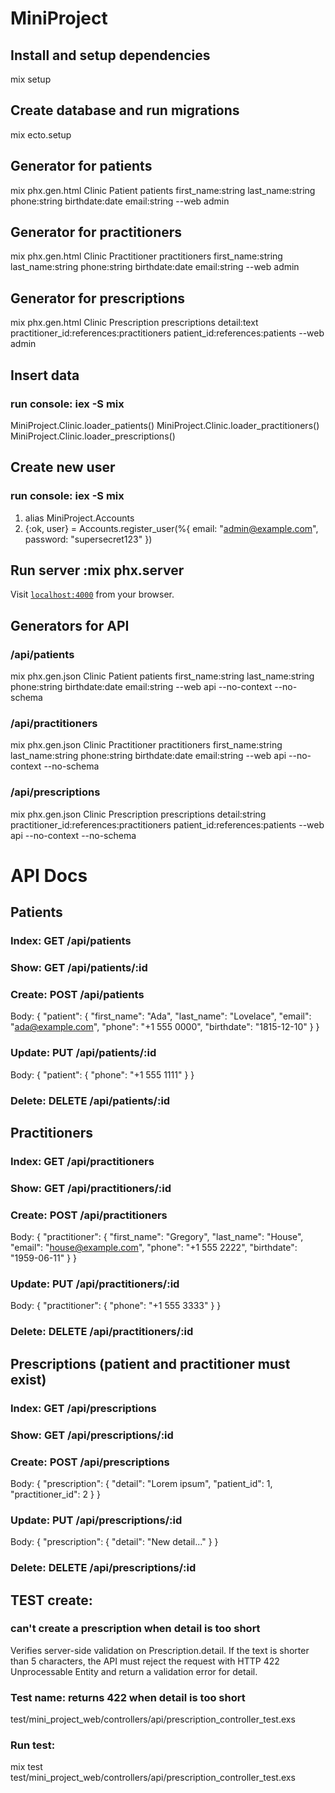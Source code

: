 # MiniProject


## Install and setup dependencies
  mix setup

## Create database and run migrations
  mix ecto.setup 

## Generator for patients
  mix phx.gen.html Clinic Patient patients first_name:string last_name:string phone:string birthdate:date email:string --web admin

## Generator for practitioners
  mix phx.gen.html Clinic Practitioner practitioners first_name:string last_name:string phone:string birthdate:date email:string --web admin

## Generator for prescriptions
  mix phx.gen.html Clinic Prescription prescriptions detail:text practitioner_id:references:practitioners patient_id:references:patients --web admin

## Insert data
### run console: iex -S mix
  MiniProject.Clinic.loader_patients()
  MiniProject.Clinic.loader_practitioners()
  MiniProject.Clinic.loader_prescriptions()

## Create new user
### run console: iex -S mix
  1. alias MiniProject.Accounts
  2. {:ok, user} =
      Accounts.register_user(%{
        email: "admin@example.com",
        password: "supersecret123"
     })

## Run server :mix phx.server
  Visit [`localhost:4000`](http://localhost:4000) from your browser.


## Generators for API
### /api/patients
  mix phx.gen.json Clinic Patient patients first_name:string last_name:string phone:string birthdate:date email:string --web api --no-context --no-schema

### /api/practitioners
  mix phx.gen.json Clinic Practitioner practitioners first_name:string last_name:string phone:string birthdate:date email:string --web api --no-context --no-schema

### /api/prescriptions
  mix phx.gen.json Clinic Prescription prescriptions detail:string practitioner_id:references:practitioners patient_id:references:patients --web api --no-context --no-schema

# API Docs

## Patients
### Index: GET /api/patients
### Show: GET /api/patients/:id
### Create: POST /api/patients
  Body:
  {
    "patient": {
      "first_name": "Ada",
      "last_name": "Lovelace",
      "email": "ada@example.com",
      "phone": "+1 555 0000",
      "birthdate": "1815-12-10"
    }
  }

### Update: PUT /api/patients/:id
  Body:
  { "patient": { "phone": "+1 555 1111" } }

### Delete: DELETE /api/patients/:id

## Practitioners
### Index: GET /api/practitioners
### Show: GET /api/practitioners/:id
### Create: POST /api/practitioners
  Body:
  {
    "practitioner": {
      "first_name": "Gregory",
      "last_name": "House",
      "email": "house@example.com",
      "phone": "+1 555 2222",
      "birthdate": "1959-06-11"
    }
  }

### Update: PUT /api/practitioners/:id
  Body:
  { "practitioner": { "phone": "+1 555 3333" } }

### Delete: DELETE /api/practitioners/:id

## Prescriptions (patient and practitioner must exist)
### Index: GET /api/prescriptions
### Show: GET /api/prescriptions/:id
### Create: POST /api/prescriptions
Body:
{
  "prescription": {
    "detail": "Lorem ipsum",
    "patient_id": 1,
    "practitioner_id": 2
  }
}

### Update: PUT /api/prescriptions/:id
  Body:
  { "prescription": { "detail": "New detail..." } }

### Delete: DELETE /api/prescriptions/:id


## TEST create: 
### can't create a prescription when detail is too short
Verifies server-side validation on Prescription.detail. If the text is shorter than 5 characters, the API must reject the request with HTTP 422 Unprocessable Entity and return a validation error for detail.

### Test name: returns 422 when detail is too short
  test/mini_project_web/controllers/api/prescription_controller_test.exs

### Run test:
  mix test test/mini_project_web/controllers/api/prescription_controller_test.exs
